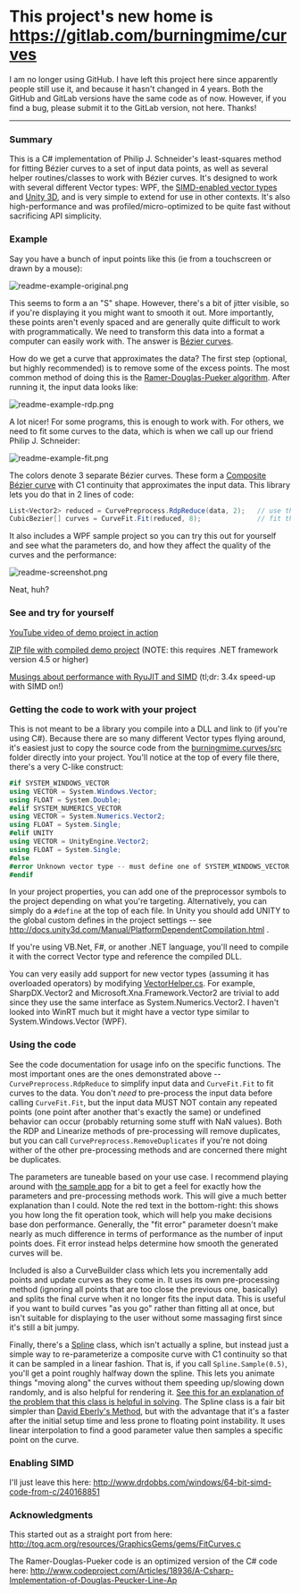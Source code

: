 # This project's new home is https://gitlab.com/burningmime/curves

I am no longer using GitHub. I have left this project here since apparently people still use it, and because it hasn't changed in 4 years. Both the GitHub and GitLab versions have the same code as of now. However, if you find a bug, please submit it to the GitLab version, not here. Thanks!

-------------------------

### Summary

This is a C# implementation of Philip J. Schneider's least-squares method for fitting Bézier  curves to a set of input data points, as well as several helper routines/classes to work with Bézier  curves.
It's designed to work with several different Vector types: WPF, the [SIMD-enabled vector types](http://www.nuget.org/packages/System.Numerics.Vectors) and [Unity 3D](http://unity3d.com/), and is
very simple to extend for use in other contexts. It's also high-performance and was profiled/micro-optimized to be quite fast without sacrificing API simplicity.

### Example

Say you have a bunch of input points like this (ie from a touchscreen or drawn by a mouse):

![readme-example-original.png](/images/readme-example-original.png?raw=true)

This seems to form a an "S" shape. However, there's a bit of jitter visible, so if you're displaying it you might want to smooth it out.
More importantly, these points aren't evenly spaced and are generally quite difficult to work with programmatically. We need to transform this
data into a format a computer can easily work with. The answer is [Bézier  curves](http://en.wikipedia.org/wiki/B%C3%A9zier_curve).

How do we get a curve that approximates the data? The first step (optional, but highly recommended) is to remove some of the excess points. The most common method of doing this 
is the [Ramer-Douglas-Pueker algorithm](http://en.wikipedia.org/wiki/Ramer%E2%80%93Douglas%E2%80%93Peucker_algorithm). After running it, the input data looks like:

![readme-example-rdp.png](/images/readme-example-rdp.png?raw=true)

A lot nicer! For some programs, this is enough to work with. For others, we need to fit some curves to the data, which is when we call up our friend Philip J. Schneider:

![readme-example-fit.png](/images/readme-example-fit.png?raw=true)

The colors denote 3 separate Bézier curves. These form a [Composite Bézier curve](http://en.wikipedia.org/wiki/Composite_B%C3%A9zier_curve) with C1 continuity that approximates the input data.
This library lets you do that in 2 lines of code:

```C#
List<Vector2> reduced = CurvePreprocess.RdpReduce(data, 2);   // use the Ramer-Douglas-Pueker algorithm to remove unnecessary points
CubicBezier[] curves = CurveFit.Fit(reduced, 8);              // fit the curves to those points
```

It also includes a WPF sample project so you can try this out for yourself and see what the parameters do, and how they affect the quality of the curves and the performance:

![readme-screenshot.png](/images/readme-screenshot.png?raw=true)

Neat, huh?

### See and try for yourself

[YouTube video of demo project in action](https://www.youtube.com/watch?v=GxkMrytqM6M)

[ZIP file with compiled demo project](/curves-example-bin.zip?raw=true) (NOTE: this requires .NET framework version 4.5 or higher)

[Musings about performance with RyuJIT and SIMD](/RyuJITPerf.md) (tl;dr: 3.4x speed-up with SIMD on!)

### Getting the code to work with your project

This is not meant to be a library you compile into a DLL and link to (if you're using C#). Because there are so many different Vector types flying around, it's easiest just to copy the source code
from the [burningmime.curves/src](/burningmime.curves/src) folder directly into your project. You'll notice at the top of every file there, there's a very C-like construct:

```C#
#if SYSTEM_WINDOWS_VECTOR
using VECTOR = System.Windows.Vector;
using FLOAT = System.Double;
#elif SYSTEM_NUMERICS_VECTOR
using VECTOR = System.Numerics.Vector2;
using FLOAT = System.Single;
#elif UNITY
using VECTOR = UnityEngine.Vector2;
using FLOAT = System.Single;
#else
#error Unknown vector type -- must define one of SYSTEM_WINDOWS_VECTOR, SYSTEM_NUMERICS_VECTOR or UNITY
#endif
```

In your project properties, you can add one of the preprocessor symbols to the project depending on what you're targeting. Alternatively, you can simply do a `#define` at the top
of each file. In Unity you should add UNITY to the global custom defines in the project settings -- see http://docs.unity3d.com/Manual/PlatformDependentCompilation.html .

If you're using VB.Net, F#, or another .NET language, you'll need to compile it with the correct Vector type and reference the compiled DLL.

You can very easily add support for new vector types (assuming it has overloaded operators) by modifying [VectorHelper.cs](/burningmime.curves/src/VectorHelper.cs). For example, SharpDX.Vector2 and
Microsoft.Xna.Framework.Vector2 are trivial to add since they use the same interface as System.Numerics.Vector2. I haven't looked into WinRT much 
but it might have a vector type similar to System.Windows.Vector (WPF).

### Using the code

See the code documentation for usage info on the specific functions. The most important ones are the ones demonstrated above -- `CurvePreprocess.RdpReduce` to simplify input
data and `CurveFit.Fit` to fit curves to the data. You don't *need* to pre-process the input data before calling `CurveFit.Fit`, but the input data MUST NOT contain any repeated
points (one point after another that's exactly the same) or undefined behavior can occur (probably returning some stuff with NaN values). Both the RDP and Linearize methods of pre-processing
will remove duplicates, but you can call `CurvePreprocess.RemoveDuplicates` if you're not doing wither of the other pre-processing methods and are concerned there might be duplicates.

The parameters are tuneable based on your use case. I recommend playing around with [the sample app](/curves-example-bin.zip?raw=true) for a bit to get a feel for exactly 
how the parameters and pre-processing methods work. This will give a much better explanation than I could. Note the red text in the bottom-right: this shows you how long the
fit operation took, which will help you make decisions base don performance. Generally, the "fit error" parameter doesn't make nearly as much difference in terms of performance as
the number of input points does. Fit error instead helps determine how smooth the generated curves will be.

Included is also a CurveBuilder class which lets you incrementally add points and update curves as they come in. It uses its own pre-processing method (ignoring all points that
are too close the previous one, basically) and splits the final curve when it no longer fits the input data. This is useful if you want to build curves "as you go" rather than fitting
all at once, but isn't suitable for displaying to the user without some massaging first since it's still a bit jumpy.

Finally, there's a [Spline](/burningmime.curves/src/Spline.cs) class, which isn't actually a spline, but instead just a simple way to re-parameterize a composite curve with C1 continuity so that it can be sampled in a linear
fashion. That is, if you call `Spline.Sample(0.5)`, you'll get a point roughly halfway down the spline. This lets you animate things "moving along" the curves without them speeding up/slowing
down randomly, and is also helpful for rendering it. [See this for an explanation of the problem that this class is helpful in solving](http://www.gamedev.net/topic/544864-bezier-curve-and-constant-speeds/).
The Spline class is a fair bit simpler than [David Eberly's Method](http://www.geometrictools.com/Documentation/MovingAlongCurveSpecifiedSpeed.pdf), but with the advantage that it's a faster after the
initial setup time and less prone to floating point instability. It uses linear interpolation to find a good parameter value then samples a specific point on the curve.

### Enabling SIMD

I'll just leave this here: http://www.drdobbs.com/windows/64-bit-simd-code-from-c/240168851

### Acknowledgments

This started out as a straight port from here: http://tog.acm.org/resources/GraphicsGems/gems/FitCurves.c

The Ramer-Douglas-Pueker code is an optimized version of the C# code here: http://www.codeproject.com/Articles/18936/A-Csharp-Implementation-of-Douglas-Peucker-Line-Ap
